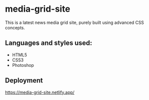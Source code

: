 # media-grid-site
This is a latest news media grid site, purely built using advanced CSS concepts.


Languages and styles used:
----------
- HTML5
- CSS3
- Photoshop


## Deployment

https://media-grid-site.netlify.app/

